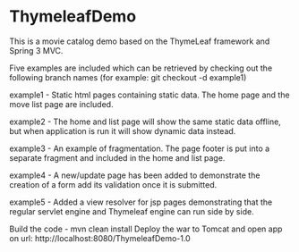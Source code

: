 ThymeleafDemo
=============

This is a movie catalog demo based on the ThymeLeaf framework and Spring 3 MVC.

Five examples are included which can be retrieved by checking out the following branch names (for example: git checkout -d example1)

example1    -   Static html pages containing static data. The home page and the move list page are included.

example2    -   The home and list page will show the same static data offline, but when application is run it will show dynamic data instead.

example3    -   An example of fragmentation. The page footer is put into a separate fragment and included in the home and list page.

example4    -   A new/update page has been added to demonstrate the creation of a form add its validation once it is submitted.

example5    -   Added a view resolver for jsp pages demonstrating that the regular servlet engine and Thymeleaf engine can run side by side.


Build the code - mvn clean install
Deploy the war to Tomcat and open app on url: http://localhost:8080/ThymeleafDemo-1.0
